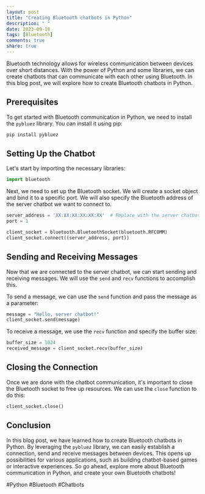 ```yaml
---
layout: post
title: "Creating Bluetooth chatbots in Python"
description: " "
date: 2023-09-18
tags: [Bluetooth]
comments: true
share: true
---
```


Bluetooth technology allows for wireless communication between devices over short distances. With the power of Python and some libraries, we can create chatbots that can communicate with each other using Bluetooth. In this blog post, we will explore how to create Bluetooth chatbots in Python.

## Prerequisites
To get started with Bluetooth communication in Python, we need to install the `pybluez` library. You can install it using pip:

```python
pip install pybluez
```

## Setting Up the Chatbot

Let's start by importing the necessary libraries:

```python
import bluetooth
```

Next, we need to set up the Bluetooth socket. We will create a socket object and bind it to a specific port. We will also specify the Bluetooth address of the server chatbot we want to connect to. 

```python
server_address = 'XX:XX:XX:XX:XX:XX'  # Replace with the server chatbot's Bluetooth address
port = 1

client_socket = bluetooth.BluetoothSocket(bluetooth.RFCOMM)
client_socket.connect((server_address, port))
```

## Sending and Receiving Messages

Now that we are connected to the server chatbot, we can start sending and receiving messages. We will use the `send` and `recv` functions to accomplish this.

To send a message, we can use the `send` function and pass the message as a parameter:

```python
message = "Hello, server chatbot!"
client_socket.send(message)
```

To receive a message, we use the `recv` function and specify the buffer size:

```python
buffer_size = 1024
received_message = client_socket.recv(buffer_size)
```

## Closing the Connection

Once we are done with the chatbot communication, it's important to close the Bluetooth socket to free up resources. We can use the `close` function to do this:

```python
client_socket.close()
```

## Conclusion

In this blog post, we have learned how to create Bluetooth chatbots in Python. By leveraging the `pybluez` library, we can easily establish a connection, send and receive messages between devices. This opens up possibilities for various applications, such as building chatbot-based games or interactive experiences. So go ahead, explore more about Bluetooth communication in Python, and create your own Bluetooth chatbots!

#Python #Bluetooth #Chatbots